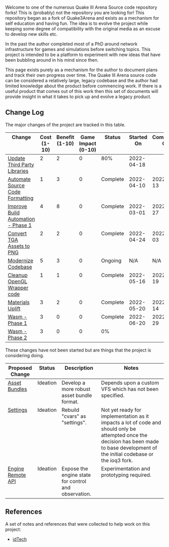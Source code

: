 Welcome to one of the numerous Quake III Arena Source code repository forks! This is (probably) not the repository you are looking for! This repository began as a fork of Quake3Arena and exists as a mechanism for self education and having fun. The idea is to evolve the project while keeping some degree of compatibility with the original media as an excuse to develop new skills etc.

In the past the author completed most of a PhD around network infrastructure for games and simulations before switching topics. This project is intended to be a platform to experiment with new ideas that have been bubbling around in his mind since then.

This page exists purely as a mechanism for the author to document plans and track their own progress over time. The Quake III Arena source code can be considered a relatively large, legacy codebase and the author had limited knowledge about the product before commencing work. If there is a useful product that comes out of this work then this set of documents will provide insight in what it takes to pick up and evolve a legacy product.

## Change Log

The major changes of the project are tracked in this table.

<table>
  <thead>
    <tr valign="top">
      <th>Change</th>
      <th>Cost<br>(1-10)</th>
      <th>Benefit<br>(1-10)</th>
      <th>Game Impact<br>(0-10)</th>
      <th>Status</th>
      <th>Started<br>On</th>
      <th>Completed<br>On</th>
    </tr>
  </thead>
  <tbody>
    <tr valign="top">
      <td><a href="update_thirdparty_libraries.html">Update Third Party Libraries</a></td>
      <td>2</td>
      <td>2</td>
      <td>0</td>
      <td>80%</td>
      <td>2022-04-18</td>
      <td>&nbsp;</td>
    </tr>
    <tr valign="top">
      <td><a href="automate_source_code_formatting.html">Automate Source Code Formatting</a></td>
      <td>1</td>
      <td>3</td>
      <td>0</td>
      <td>Complete</td>
      <td>2022-04-10</td>
      <td>2022-04-13</td>
    </tr>
    <tr valign="top">
      <td><a href="improve_build_automation.html#phase_1">Improve Build Automation - Phase 1</a></td>
      <td>4</td>
      <td>8</td>
      <td>0</td>
      <td>Complete</td>
      <td>2022-03-01</td>
      <td>2022-05-27</td>
    </tr>
    <tr valign="top">
      <td><a href="convert_tga_assets_to_png.html">Convert TGA Assets to PNG</a></td>
      <td>2</td>
      <td>2</td>
      <td>0</td>
      <td>Complete</td>
      <td>2022-04-24</td>
      <td>2022-05-03</td>
    </tr>
    <tr valign="top">
      <td><a href="modernize_codebase.html">Modernize Codebase</a></td>
      <td>5</td>
      <td>3</td>
      <td>0</td>
      <td>Ongoing</td>
      <td>N/A</td>
      <td>N/A</td>
    </tr>
    <tr valign="top">
      <td><a href="cleanup_opengl_wrapper.html">Cleanup OpenGL Wrapper code</a></td>
      <td>1</td>
      <td>1</td>
      <td>0</td>
      <td>Complete</td>
      <td>2022-05-16</td>
      <td>2022-05-19</td>
    </tr>
    <tr valign="top">
      <td><a href="materials_uplift.html">Materials Uplift</a></td>
      <td>3</td>
      <td>2</td>
      <td>0</td>
      <td>Complete</td>
      <td>2022-05-20</td>
      <td>2022-06-14</td>
    </tr>
    <tr valign="top">
      <td><a href="wasm.html">Wasm - Phase 1</a></td>
      <td>3</td>
      <td>0</td>
      <td>0</td>
      <td>Complete</td>
      <td>2022-06-20</td>
      <td>2022-06-29</td>
    </tr>
    <tr valign="top">
      <td><a href="wasm.html">Wasm - Phase 2</a></td>
      <td>3</td>
      <td>0</td>
      <td>0</td>
      <td>0%</td>
      <td>&nbsp;</td>
      <td>&nbsp;</td>
    </tr>
  </tbody>
</table>

These changes have not been started but are things that the project is considering doing.

<table>
  <thead>
    <tr valign="top">
      <th>Proposed Change</th>
      <th>Status</th>
      <th>Description</th>
      <th>Notes</th>
    </tr>
  </thead>
  <tbody>
    <tr valign="top">
      <td><a href="asset_bundles.html">Asset Bundles</a></td>
      <td>Ideation</td>
      <td>Develop a more robust asset bundle format.</td>
      <td>Depends upon a custom VFS which has not been specified.</td>
    </tr>
    <tr valign="top">
      <td><a href="settings.html">Settings</a></td>
      <td>Ideation</td>
      <td>Rebuild "cvars" as "settings".</td>
      <td>Not yet ready for implementation as it impacts a lot of code and should only be attempted once the decision has been made to base development of the initial codebase or the ioq3 fork.</td>
    </tr>
    <tr valign="top">
      <td><a href="engine_api.html">Engine Remote API</a></td>
      <td>Ideation</td>
      <td>Expose the engine state for control and observation.</td>
      <td>Experimentation and prototyping required.</td>
    </tr>
  </tbody>
</table>

## References

A set of notes and references that were collected to help work on this project:

* [idTech](idTech/)

